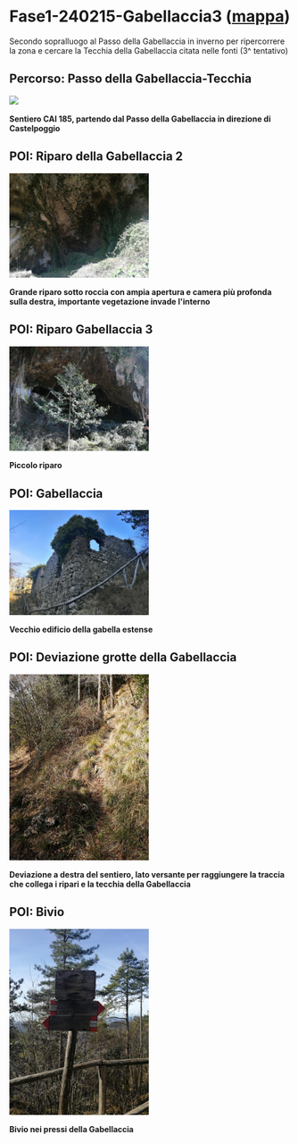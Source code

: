 # Fase1-240215-Gabellaccia3 ([mappa](https://umap.openstreetmap.fr/it/map/fase1-240215-passodellagabellaccia_1067183?scaleControl=false&miniMap=false&scrollWheelZoom=false&zoomControl=true&editMode=disabled&moreControl=true&searchControl=null&tilelayersControl=null&embedControl=null&datalayersControl=true&onLoadPanel=none&captionBar=false&captionMenus=true))
Secondo sopralluogo al Passo della Gabellaccia in inverno per ripercorrere la zona e cercare la Tecchia della Gabellaccia citata nelle fonti (3^ tentativo)
## Percorso: Passo della Gabellaccia-Tecchia
[<img src='/vignettes/VNw5KvhK.jpg' width='250'/>](/vignettes/VNw5KvhK.jpg) 

**Sentiero CAI 185, partendo dal Passo della Gabellaccia in direzione di Castelpoggio**
## POI: Riparo della Gabellaccia 2
[<img src='/vignettes/635qNStR.jpg' width='250'/>](/vignettes/635qNStR.jpg) 

**Grande riparo sotto roccia con ampia apertura e camera più profonda sulla destra, importante vegetazione invade l'interno**
## POI: Riparo Gabellaccia 3
[<img src='/vignettes/vmvTkMFb.jpg' width='250'/>](/vignettes/vmvTkMFb.jpg) 

**Piccolo riparo**
## POI: Gabellaccia
[<img src='/vignettes/J0XZ567H.jpg' width='250'/>](/vignettes/J0XZ567H.jpg) 

**Vecchio edificio della gabella estense**
## POI: Deviazione grotte della Gabellaccia
[<img src='/vignettes/9F4GWfGF.jpg' width='250'/>](/vignettes/9F4GWfGF.jpg) 

**Deviazione a destra del sentiero, lato versante per raggiungere la traccia che collega i ripari e la tecchia della Gabellaccia**
## POI: Bivio
[<img src='/vignettes/Cx6GRjrW.jpg' width='250'/>](/vignettes/Cx6GRjrW.jpg) 

**Bivio nei pressi della Gabellaccia**
